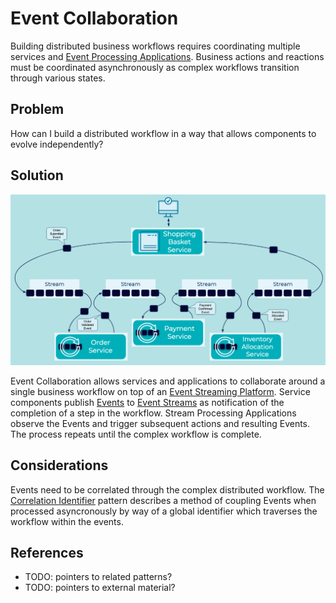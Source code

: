 # Event Collaboration
Building distributed business workflows requires coordinating multiple services and [Event Processing Applications](../event-processing/event-processing-application.md). Business actions and reactions must be coordinated asynchronously as complex workflows transition through various states.

## Problem
How can I build a distributed workflow in a way that allows components to evolve independently? 

## Solution
![event-collaboration](../img/event-collaboration.png)

Event Collaboration allows services and applications to collaborate around a single business workflow on top of an [Event Streaming Platform](../event-stream/event-streaming-platform.md). Service components publish [Events](../event/events.md) to [Event Streams](../event-stream/event-streams.md) as notification of the completion of a step in the workflow. Stream Processing Applications observe the Events and trigger subsequent actions and resulting Events. The process repeats until the complex workflow is complete.

## Considerations
Events need to be correlated through the complex distributed workflow. The [Correlation Identifier](../event/correlation-identifier.md) pattern describes a method of coupling Events when processed asyncronously by way of a global identifier which traverses the workflow within the events.

## References
* TODO: pointers to related patterns?
* TODO: pointers to external material?

